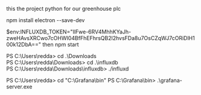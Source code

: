 this the project python for our greenhouse plc 


npm install electron --save-dev

$env:INFLUXDB_TOKEN="IlFwe-6RV4MhhKYaJh-zweHAvsXRCwo7cOHWI04BfFhEFhrsQB2l2hvsFDa8u7OsCZqWJ7cORiDlH100k12DbA=="
then npm start

PS C:\Users\redda> cd .\Downloads\
PS C:\Users\redda\Downloads> cd .\influxdb\
PS C:\Users\redda\Downloads\influxdb> ./influxd

PS C:\Users\redda> cd "C:\Grafana\bin"
PS C:\Grafana\bin> .\grafana-server.exe